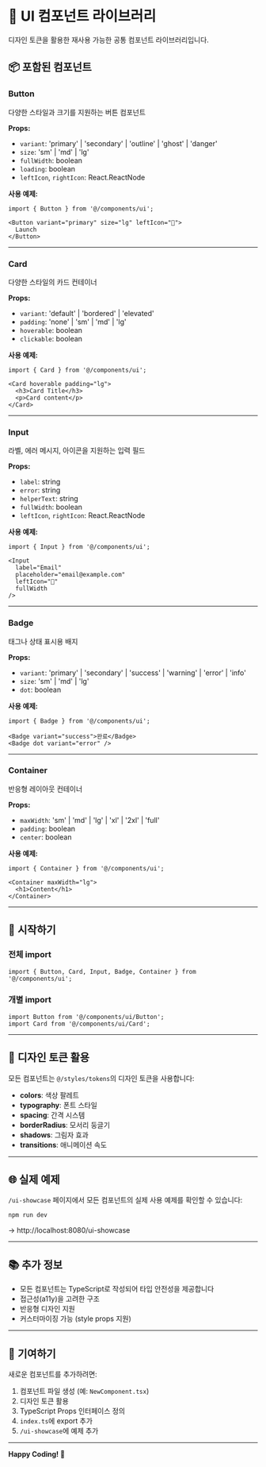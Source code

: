 # 🎨 UI 컴포넌트 라이브러리

디자인 토큰을 활용한 재사용 가능한 공통 컴포넌트 라이브러리입니다.

## 📦 포함된 컴포넌트

### Button
다양한 스타일과 크기를 지원하는 버튼 컴포넌트

**Props:**
- `variant`: 'primary' | 'secondary' | 'outline' | 'ghost' | 'danger'
- `size`: 'sm' | 'md' | 'lg'
- `fullWidth`: boolean
- `loading`: boolean
- `leftIcon`, `rightIcon`: React.ReactNode

**사용 예제:**
```tsx
import { Button } from '@/components/ui';

<Button variant="primary" size="lg" leftIcon="🚀">
  Launch
</Button>
```

---

### Card
다양한 스타일의 카드 컨테이너

**Props:**
- `variant`: 'default' | 'bordered' | 'elevated'
- `padding`: 'none' | 'sm' | 'md' | 'lg'
- `hoverable`: boolean
- `clickable`: boolean

**사용 예제:**
```tsx
import { Card } from '@/components/ui';

<Card hoverable padding="lg">
  <h3>Card Title</h3>
  <p>Card content</p>
</Card>
```

---

### Input
라벨, 에러 메시지, 아이콘을 지원하는 입력 필드

**Props:**
- `label`: string
- `error`: string
- `helperText`: string
- `fullWidth`: boolean
- `leftIcon`, `rightIcon`: React.ReactNode

**사용 예제:**
```tsx
import { Input } from '@/components/ui';

<Input 
  label="Email" 
  placeholder="email@example.com"
  leftIcon="📧"
  fullWidth 
/>
```

---

### Badge
태그나 상태 표시용 배지

**Props:**
- `variant`: 'primary' | 'secondary' | 'success' | 'warning' | 'error' | 'info'
- `size`: 'sm' | 'md' | 'lg'
- `dot`: boolean

**사용 예제:**
```tsx
import { Badge } from '@/components/ui';

<Badge variant="success">완료</Badge>
<Badge dot variant="error" />
```

---

### Container
반응형 레이아웃 컨테이너

**Props:**
- `maxWidth`: 'sm' | 'md' | 'lg' | 'xl' | '2xl' | 'full'
- `padding`: boolean
- `center`: boolean

**사용 예제:**
```tsx
import { Container } from '@/components/ui';

<Container maxWidth="lg">
  <h1>Content</h1>
</Container>
```

---

## 🚀 시작하기

### 전체 import
```tsx
import { Button, Card, Input, Badge, Container } from '@/components/ui';
```

### 개별 import
```tsx
import Button from '@/components/ui/Button';
import Card from '@/components/ui/Card';
```

---

## 🎨 디자인 토큰 활용

모든 컴포넌트는 `@/styles/tokens`의 디자인 토큰을 사용합니다:

- **colors**: 색상 팔레트
- **typography**: 폰트 스타일
- **spacing**: 간격 시스템
- **borderRadius**: 모서리 둥글기
- **shadows**: 그림자 효과
- **transitions**: 애니메이션 속도

---

## 🌐 실제 예제

`/ui-showcase` 페이지에서 모든 컴포넌트의 실제 사용 예제를 확인할 수 있습니다:

```bash
npm run dev
```

→ http://localhost:8080/ui-showcase

---

## 📚 추가 정보

- 모든 컴포넌트는 TypeScript로 작성되어 타입 안전성을 제공합니다
- 접근성(a11y)을 고려한 구조
- 반응형 디자인 지원
- 커스터마이징 가능 (style props 지원)

---

## 🤝 기여하기

새로운 컴포넌트를 추가하려면:

1. 컴포넌트 파일 생성 (예: `NewComponent.tsx`)
2. 디자인 토큰 활용
3. TypeScript Props 인터페이스 정의
4. `index.ts`에 export 추가
5. `/ui-showcase`에 예제 추가

---

**Happy Coding! 🎉**

